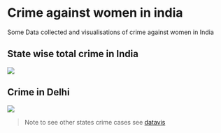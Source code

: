 # Crime against women in india
Some Data collected and visualisations of crime against women in India

## State wise total crime in India
![](static/india.png)

## Crime in Delhi
![](static/delhi.png)

>Note to see other states crime cases see [datavis](https://github.com/Aniket965/crime-against-women-india/blob/master/datavis.ipynb)
